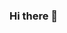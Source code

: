 ### Hi there 👋
<!--

![](https://github.com/vapolonov/vapolonov/blob/main/vasvap_java-logo.svg)
![](https://github.com/vapolonov/vapolonov/blob/main/vasvap_IDEA-logo.svg)


**vapolonov/vapolonov** is a ✨ _special_ ✨ repository because its `README.md` (this file) appears on your GitHub profile.

Here are some ideas to get you started:

- 🔭 I’m currently working on ...
- 🌱 I’m currently learning ...
- 👯 I’m looking to collaborate on ...
- 🤔 I’m looking for help with ...
- 💬 Ask me about ...
- 📫 How to reach me: ...
- 😄 Pronouns: ...
- ⚡ Fun fact: ...
-->
